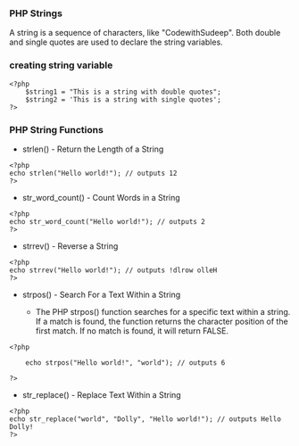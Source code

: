 ### PHP Strings

 A string is a sequence of characters, like "CodewithSudeep". Both double and single quotes are used to declare the string variables.

### creating string variable

```
<?php
    $string1 = "This is a string with double quotes";
    $string2 = 'This is a string with single quotes';
?>
```

### PHP String Functions
* strlen() - Return the Length of a String

```
<?php
echo strlen("Hello world!"); // outputs 12
?>
```

* str_word_count() - Count Words in a String

```
<?php
echo str_word_count("Hello world!"); // outputs 2
?>
```

* strrev() - Reverse a String

```
<?php
echo strrev("Hello world!"); // outputs !dlrow olleH
?>
```

* strpos() - Search For a Text Within a String

    -  The PHP strpos() function searches for a specific text within a string. If a match is found, the function returns the character position of the first match. If no match is found, it will return FALSE.
 
```
<?php

    echo strpos("Hello world!", "world"); // outputs 6

?>
```

* str_replace() - Replace Text Within a String
```
<?php
echo str_replace("world", "Dolly", "Hello world!"); // outputs Hello Dolly!
?>
```


